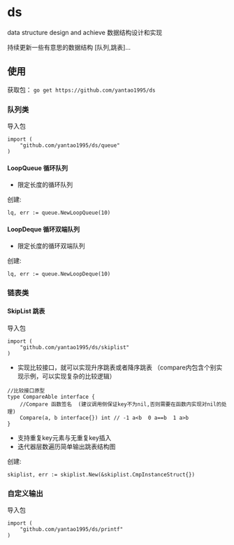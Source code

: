 # ds
data structure design and achieve
数据结构设计和实现 

持续更新一些有意思的数据结构  [队列,跳表]...

## 使用
获取包：
`go get https://github.com/yantao1995/ds`

### 队列类

导入包

```
import (
	"github.com/yantao1995/ds/queue"
)
```

#### LoopQueue 循环队列

- 限定长度的循环队列

创建: 

```
lq, err := queue.NewLoopQueue(10)
```

#### LoopDeque 循环双端队列

- 限定长度的循环双端队列

创建: 
```
lq, err := queue.NewLoopDeque(10)
```

### 链表类

#### SkipList 跳表  

导入包

```
import (
	"github.com/yantao1995/ds/skiplist"
)
```

- 实现比较接口，就可以实现升序跳表或者降序跳表 （compare内包含个别实现示例，可以实现复杂的比较逻辑）
```
//比较接口原型
type CompareAble interface {
	//Compare 函数签名  (建议调用侧保证key不为nil,否则需要在函数内实现对nil的处理)
	Compare(a, b interface{}) int // -1 a<b  0 a==b  1 a>b
}
```
- 支持重复key元素与无重复key插入  
- 迭代器层数遍历简单输出跳表结构图

创建:  
```
skiplist, err := skiplist.New(&skiplist.CmpInstanceStruct{})
```

### 自定义输出

导入包

```
import (
	"github.com/yantao1995/ds/printf"
)
```
